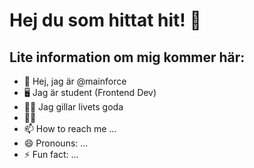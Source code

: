 # Hej du som hittat hit! 👋
## Lite information om mig kommer här:
- 👋 Hej, jag är @mainforce
- 🖥️ Jag är student (Frontend Dev)
- 🌭🍺 Jag gillar livets goda
- 🎈🌻 
- 📫 How to reach me ...
- 😄 Pronouns: ...
- ⚡ Fun fact: ...

<!---
mainforce/mainforce is a ✨ special ✨ repository because its `README.md` (this file) appears on your GitHub profile.
You can click the Preview link to take a look at your changes.
--->
